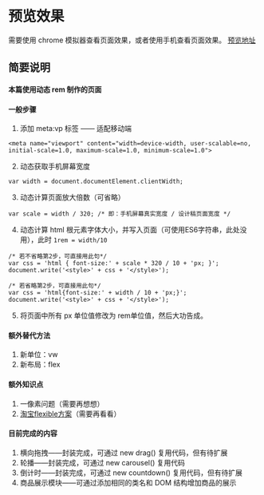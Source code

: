 # 预览效果
需要使用 chrome 模拟器查看页面效果，或者使用手机查看页面效果。
[预览地址](https://nathanyangcn.github.io/JD-Phone-page/index.html)


## 简要说明
#### 本篇使用动态 rem 制作的页面
#### 一般步骤
1. 添加 meta:vp 标签 —— 适配移动端
```
<meta name="viewport" content="width=device-width, user-scalable=no, initial-scale=1.0, maximum-scale=1.0, minimum-scale=1.0">
```
2. 动态获取手机屏幕宽度
```
var width = document.documentElement.clientWidth;
```
3. 动态计算页面放大倍数（可省略）
```
var scale = width / 320; /* 即：手机屏幕真实宽度 / 设计稿页面宽度 */
```
4. 动态计算 html 根元素字体大小，并写入页面（可使用ES6字符串，此处没用），此时 `1rem = width/10`
```
/* 若不省略第2步，可直接用此句*/
var css = 'html { font-size:' + scale * 320 / 10 + 'px; }';
document.write('<style>' + css + '</style>');

/* 若省略第2步，可直接用此句*/
var css = 'html{font-size:' + width / 10 + 'px;}';
document.write('<style>' + css + '</style>');
```
5. 将页面中所有 px 单位值修改为 rem单位值，然后大功告成。

#### 额外替代方法
1. 新单位：vw
2. 新布局：flex

#### 额外知识点
1. 一像素问题（需要再想想）
2. [淘宝flexible方案](https://github.com/amfe/lib-flexible)（需要再看看）

#### 目前完成的内容
1. 横向拖拽——封装完成，可通过 new drag() 复用代码，但有待扩展
2. 轮播——封装完成，可通过 new carousel() 复用代码
3. 倒计时——封装完成，可通过 new countdown() 复用代码，但有待扩展
4. 商品展示模块——可通过添加相同的类名和 DOM 结构增加商品的展示